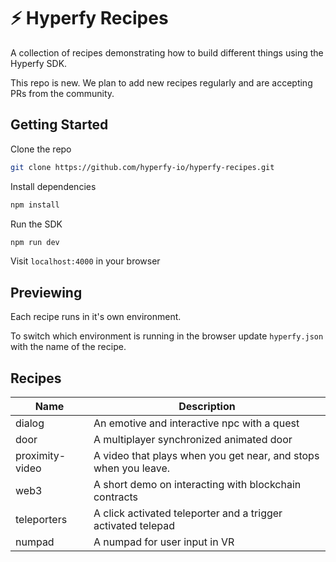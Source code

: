 # ⚡️ Hyperfy Recipes

A collection of recipes demonstrating how to build different things using the Hyperfy SDK.

This repo is new. We plan to add new recipes regularly and are accepting PRs from the community.

## Getting Started

Clone the repo

```bash
git clone https://github.com/hyperfy-io/hyperfy-recipes.git
```

Install dependencies

```bash
npm install
```

Run the SDK

```bash
npm run dev
```

Visit `localhost:4000` in your browser

## Previewing

Each recipe runs in it's own environment.

To switch which environment is running in the browser update `hyperfy.json` with the name of the recipe.

## Recipes

| Name            | Description                                                     |
| --------------- | --------------------------------------------------------------- |
| dialog          | An emotive and interactive npc with a quest                     |
| door            | A multiplayer synchronized animated door                        |
| proximity-video | A video that plays when you get near, and stops when you leave. |
| web3            | A short demo on interacting with blockchain contracts           |
| teleporters     | A click activated teleporter and a trigger activated telepad    |
| numpad          | A numpad for user input in VR                                   |
